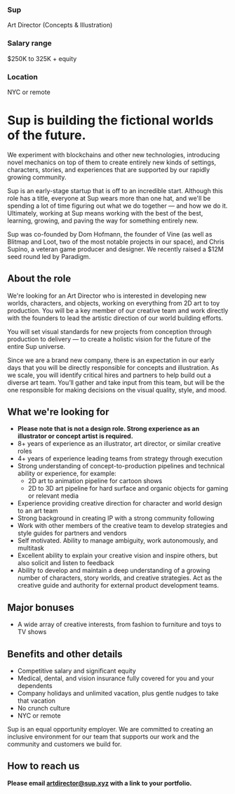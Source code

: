 ### Sup
Art Director (Concepts & Illustration)

### Salary range
$250K to 325K + equity

### Location
NYC or remote

# Sup is building the fictional worlds of the future.
We experiment with blockchains and other new technologies, introducing novel mechanics on top of them to create entirely new kinds of settings, characters, stories, and experiences that are supported by our rapidly growing community.

Sup is an early-stage startup that is off to an incredible start. Although this role has a title, everyone at Sup wears more than one hat, and we'll be spending a lot of time figuring out what we do together — and how we do it. Ultimately, working at Sup means working with the best of the best, learning, growing, and paving the way for something entirely new.

Sup was co-founded by Dom Hofmann, the founder of Vine (as well as Blitmap and Loot, two of the most notable projects in our space), and Chris Supino, a veteran game producer and designer. We recently raised a $12M seed round led by Paradigm.

## About the role

We're looking for an Art Director who is interested in developing new worlds, characters, and objects, working on everything from 2D art to toy production. You will be a key member of our creative team and work directly with the founders to lead the artistic direction of our world building efforts. 

You will set visual standards for new projects from conception through production to delivery — to create a holistic vision for the future of the entire Sup universe. 

Since we are a brand new company, there is an expectation in our early days that you will be directly responsible for concepts and illustration. As we scale, you will identify critical hires and partners to help build out a diverse art team. You’ll gather and take input from this team, but will be the one responsible for making decisions on the visual quality, style, and mood.

## What we're looking for

- **Please note that is not a design role. Strong experience as an illustrator or concept artist is required.**
- 8+ years of experience as an illustrator, art director, or similar creative roles
- 4+ years of experience leading teams from strategy through execution
- Strong understanding of concept-to-production pipelines and technical ability or experience, for example:
  - 2D art to animation pipeline for cartoon shows
  - 2D to 3D art pipeline for hard surface and organic objects for gaming or relevant media
- Experience providing creative direction for character and world design to an art team
- Strong background in creating IP with a strong community following 
- Work with other members of the creative team to develop strategies and style guides for partners and vendors
- Self motivated. Ability to manage ambiguity, work autonomously, and multitask
- Excellent ability to explain your creative vision and inspire others, but also solicit and listen to feedback
- Ability to develop and maintain a deep understanding of a growing number of characters, story worlds, and creative strategies. Act as the creative guide and authority for external product development teams.

## Major bonuses
- A wide array of creative interests, from fashion to furniture and toys to TV shows

## Benefits and other details
- Competitive salary and significant equity
- Medical, dental, and vision insurance fully covered for you and your dependents
- Company holidays and unlimited vacation, plus gentle nudges to take that vacation
- No crunch culture
- NYC or remote
 
Sup is an equal opportunity employer. We are committed to creating an inclusive environment for our team that supports our work and the community and customers we build for.

## How to reach us

**Please email artdirector@sup.xyz with a link to your portfolio.**
